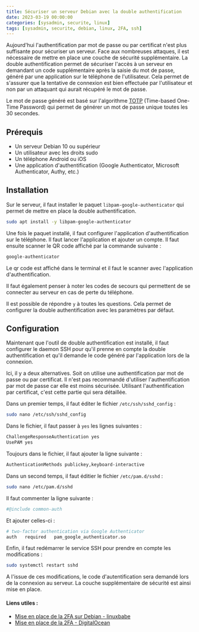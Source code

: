 ```yaml
---
title: Sécuriser un serveur Debian avec la double authentification
date: 2023-03-19 00:00:00  
categories: [sysadmin, securite, linux]
tags: [sysadmin, securite, debian, linux, 2FA, ssh]
---
```


Aujourd'hui l'authentification par mot de passe ou par certificat n'est plus suffisante pour sécuriser un serveur. Face aux nombreuses attaques, il est nécessaire de mettre en place une couche de sécurité supplémentaire. La double authentification permet de sécuriser l'accès à un serveur en demandant un code supplémentaire après la saisie du mot de passe, généré par une application sur le téléphone de l'utilisateur. Cela permet de s'assurer que la tentative de connexion est bien effectuée par l'utilisateur et non par un attaquant qui aurait récupéré le mot de passe.

Le mot de passe généré est basé sur l'algorithme [TOTP](https://fr.wikipedia.org/wiki/Time-based_One-Time_Password) (Time-based One-Time Password) qui permet de générer un mot de passe unique toutes les 30 secondes. 

## Prérequis

- Un serveur Debian 10 ou supérieur
- Un utilisateur avec les droits sudo
- Un téléphone Android ou iOS
- Une application d'authentification (Google Authenticator, Microsoft Authenticator, Authy, etc.)

## Installation

Sur le serveur, il faut installer le paquet `libpam-google-authenticator` qui permet de mettre en place la double authentification.

```bash
sudo apt install -y libpam-google-authenticator
```

Une fois le paquet installé, il faut configurer l'application d'authentification sur le téléphone. Il faut lancer l'application et ajouter un compte. Il faut ensuite scanner le QR code affiché par la commande suivante :

```bash
google-authenticator
```

Le qr code est affiché dans le terminal et il faut le scanner avec l'application d'authentification. 

Il faut également penser à noter les codes de secours qui permettent de se connecter au serveur en cas de perte du téléphone.

Il est possible de répondre `y` à toutes les questions. Cela permet de configurer la double authentification avec les paramètres par défaut. 

## Configuration

Maintenant que l'outil de double authentification est installé, il faut configurer le daemon SSH pour qu'il prenne en compte la double authentification et qu'il demande le code généré par l'application lors de la connexion.

Ici, il y a deux alternatives. Soit on utilise une authentification par mot de passe ou par certificat. Il n'est pas recommandé d'utiliser l'authentification par mot de passe car elle est moins sécurisée. Utilisant l'authentification par certificat, c'est cette partie qui sera détaillée.

Dans un premier temps, il faut éditer le fichier `/etc/ssh/sshd_config` : 

```bash
sudo nano /etc/ssh/sshd_config
```

Dans le fichier, il faut passer à `yes` les lignes suivantes :

```bash
ChallengeResponseAuthentication yes
UsePAM yes
```

Toujours dans le fichier, il faut ajouter la ligne suivante :

```bash
AuthenticationMethods publickey,keyboard-interactive
```

Dans un second temps, il faut éditier le fichier `/etc/pam.d/sshd` :

```bash
sudo nano /etc/pam.d/sshd
```

Il faut commenter la ligne suivante :

```bash
#@include common-auth
```

Et ajouter celles-ci :

```bash
# two-factor authentication via Google Authenticator
auth   required   pam_google_authenticator.so
```

Enfin, il faut redémarrer le service SSH pour prendre en compte les modifications :

```bash
sudo systemctl restart sshd
```

A l'issue de ces modifications, le code d'autentification sera demandé lors de la connexion au serveur. La couche supplémentaire de sécurité est ainsi mise en place.

#### Liens utiles : 

- [Mise en place de la 2FA sur Debian - linuxbabe](https://www.linuxbabe.com/debian/ssh-two-factor-authentication-debian)
- [Mise en place de la 2FA - DigitalOcean](https://www.digitalocean.com/community/tutorials/how-to-set-up-multi-factor-authentication-for-ssh-on-ubuntu-20-04)